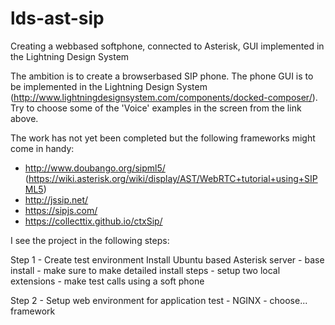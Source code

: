 # lds-ast-sip
Creating a webbased softphone, connected to Asterisk, GUI implemented in the Lightning Design System

The ambition is to create a browserbased SIP phone. The phone GUI is to be implemented in the Lightning Design System (http://www.lightningdesignsystem.com/components/docked-composer/). Try to choose some of the 'Voice' examples in the screen from the link above. 

The work has not yet been completed but the following frameworks might come in handy:
 - http://www.doubango.org/sipml5/                (https://wiki.asterisk.org/wiki/display/AST/WebRTC+tutorial+using+SIPML5)
 - http://jssip.net/
 - https://sipjs.com/
 - https://collecttix.github.io/ctxSip/

I see the project in the following steps:

Step 1 - Create test environment
Install Ubuntu based Asterisk server
    - base install
        - make sure to make detailed install steps
    - setup two local extensions
    - make test calls using a soft phone
    
Step 2 - Setup web environment for application test
    - NGINX
    - choose... framework